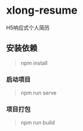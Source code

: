 # xlong-resume

H5响应式个人简历

## 安装依赖
> npm install

### 启动项目
> npm run serve

### 项目打包
> npm run build